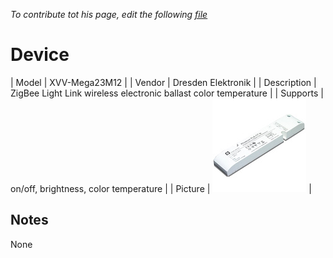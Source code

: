 
*To contribute tot his page, edit the following
[file](https://github.com/Koenkk/zigbee2mqtt.io/blob/master/docgen/device_page_notes.js)*

# Device

| Model | XVV-Mega23M12  |
| Vendor  | Dresden Elektronik  |
| Description | ZigBee Light Link wireless electronic ballast color temperature |
| Supports | on/off, brightness, color temperature |
| Picture | ![../images/devices/XVV-Mega23M12.jpg](../images/devices/XVV-Mega23M12.jpg) |

## Notes

None
